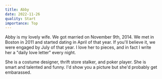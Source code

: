 ```yaml
---
title: Abby
date: 2022-11-26
quality: Start
importance: Top
---
```


Abby is my lovely wife. We got married on November 9th, 2014. We met in Boston in 2011 and started dating in April of that year. If you'll believe it, we were engaged by July of that year. I love her to pieces, and in fact I write her a "daily love letter" every night.

She is a costume designer, thrift store stalker, and poker player. She is smart and talented and funny. I'd show you a picture but she'd probably get embarassed.
